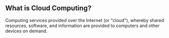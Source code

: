 ## What is Cloud Computing?

Computing services provided over the Internet (or "cloud"), whereby shared resources, software, and information are provided to computers and other devices on demand.
